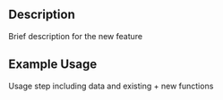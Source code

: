## Description
Brief description for the new feature

## Example Usage
Usage step including data and existing + new functions